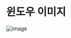 # 윈도우 이미지
![image](https://github.com/user-attachments/assets/b23ea3c1-b511-447b-8245-cc107765b55a)
